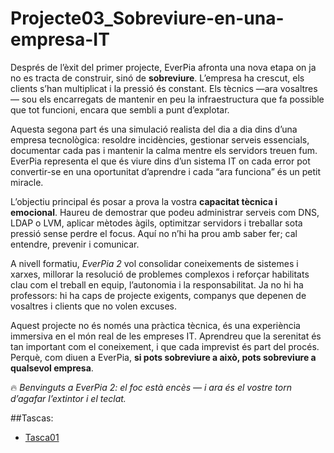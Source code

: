 # Projecte03_Sobreviure-en-una-empresa-IT

Després de l’èxit del primer projecte, EverPia afronta una nova etapa on ja no es tracta de construir, sinó de **sobreviure**. L’empresa ha crescut, els clients s’han multiplicat i la pressió és constant. Els tècnics —ara vosaltres— sou els encarregats de mantenir en peu la infraestructura que fa possible que tot funcioni, encara que sembli a punt d’explotar.

Aquesta segona part és una simulació realista del dia a dia dins d’una empresa tecnològica: resoldre incidències, gestionar serveis essencials, documentar cada pas i mantenir la calma mentre els servidors treuen fum. EverPia representa el que és viure dins d’un sistema IT on cada error pot convertir-se en una oportunitat d’aprendre i cada “ara funciona” és un petit miracle.

L’objectiu principal és posar a prova la vostra **capacitat tècnica i emocional**. Haureu de demostrar que podeu administrar serveis com DNS, LDAP o LVM, aplicar mètodes àgils, optimitzar servidors i treballar sota pressió sense perdre el focus. Aquí no n’hi ha prou amb saber fer; cal entendre, prevenir i comunicar.

A nivell formatiu, *EverPia 2* vol consolidar coneixements de sistemes i xarxes, millorar la resolució de problemes complexos i reforçar habilitats clau com el treball en equip, l’autonomia i la responsabilitat. Ja no hi ha professors: hi ha caps de projecte exigents, companys que depenen de vosaltres i clients que no volen excuses.

Aquest projecte no és només una pràctica tècnica, és una experiència immersiva en el món real de les empreses IT. Aprendreu que la serenitat és tan important com el coneixement, i que cada imprevist és part del procés. Perquè, com diuen a EverPia, **si pots sobreviure a això, pots sobreviure a qualsevol empresa**.

🔥 *Benvinguts a EverPia 2: el foc està encès — i ara és el vostre torn d’agafar l’extintor i el teclat.*

##Tascas:
- [Tasca01](01/README.md) 

